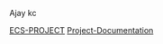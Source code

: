 Ajay kc

[ECS-PROJECT](https://github.com/Devops-seasia/Daily-Status/tree/main/Ajay/ECS-FARGATE-Project) 
[Project-Documentation](https://github.com/Devops-seasia/Daily-Status/Ajay/ECS-FARGATE-Project/Documentation.docx)
